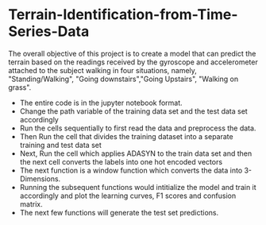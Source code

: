 # Terrain-Identification-from-Time-Series-Data
The overall objective of this project is to create a model that can predict the terrain based on the readings received by the gyroscope and accelerometer attached to the subject walking in four situations, namely, "Standing/Walking", "Going downstairs","Going Upstairs", "Walking on grass".

* The entire code is in the jupyter notebook format.
* Change the path variable of the training data set and the test data set accordingly
* Run the cells sequentially to first read the data and preprocess the data.
* Then Run the cell that divides the training dataset into a separate training and test data set
* Next, Run the cell which applies ADASYN to the train data set and then the next cell converts the labels into one hot encoded vectors
* The next function is a window function which converts the data into 3-Dimensions.
* Running the subsequent functions would intitialize the model and train it accordingly and plot the learning curves, F1 scores and confusion matrix.
* The next few functions will generate the test set predictions.


